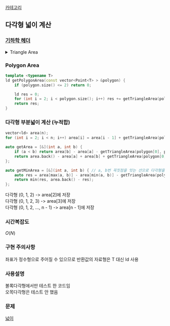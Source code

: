 [카테고리](/README.md)
## 다각형 넓이 계산
### [기하학 헤더](/기하학/Geometry%20Header.md)
<details>
<summary>Triangle Area</summary>

```cpp
template <typename T>
inline ld getTriangleArea(const Point<T> &a, const Point<T> &b, const Point<T> &c) {
    return 0.5l * fabsl(a.x * b.y + b.x * c.y + c.x * a.y - a.y * b.x - b.y * c.x - c.y * a.x);
}
```
</details>

### Polygon Area
```cpp
template <typename T>
ld getPolygonArea(const vector<Point<T> > &polygon) {
    if (polygon.size() <= 2) return 0;

    ld res = 0;
    for (int i = 2; i < polygon.size(); i++) res += getTriangleArea(polygon[0], polygon[i - 1], polygon[i]);
    return res;
}
```
### 다각형 부분넓이 계산 (누적합)
```cpp
vector<ld> area(n);
for (int i = 2; i < n; i++) area[i] = area[i - 1] + getTriangleArea(polygon[0], polygon[i - 1], polygon[i]);

auto getArea = [&](int a, int b) {
    if (a < b) return area[b] - area[a] - getTriangleArea(polygon[0], polygon[a], polygon[b]);
    return area.back() - area[a] + area[b] + getTriangleArea(polygon[0], polygon[a], polygon[b]);
};

auto getMinArea = [&](int a, int b) { // a, b번 꼭짓점을 잇는 선으로 다각형을 분할할 때 분할된 두 영역 중 작은 곳의 넓이
    auto res = area[max(a, b)] - area[min(a, b)] - getTriangleArea(polygon[0], polygon[a], polygon[b]);
    return min(res, area.back() - res);
};
```
다각형 (0, 1, 2) -> area[2]에 저장   
다각형 (0, 1, 2, 3) -> area[3]에 저장   
다각형 (0, 1, 2, ..., n - 1) -> area[n - 1]에 저장   
### 시간복잡도
$O(N)$   

### 구현 주의사항
좌표가 정수형으로 주어질 수 있으므로 반환값의 자료형은 T 대신 ld 사용

### 사용설명
볼록다각형에서만 테스트 한 코드임   
오목다각형은 테스트 안 했음   

### 문제
[넓이](https://www.acmicpc.net/problem/1077)